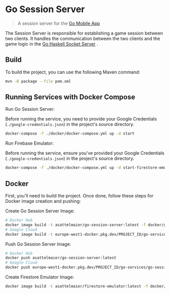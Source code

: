 # Go Session Server

> A session server for the [Go Mobile App](https://github.com/asattelmaier/go-mobile-app)

The Session Server is responsible for establishing a game session between two clients. It handles the communication
between the two clients and the game logic in the [Go Haskell Socket Server](https://github.com/asattelmaier/go-haskell)
.

## Build

To build the project, you can use the following Maven command:

```bash
mvn -B package --file pom.xml
```

## Running Services with Docker Compose

Run Go Session Server:

Before running the service, you need to provide your Google Credentials (`./google-credentials.json`) in the project's
source directory.

```bash
docker-compose -f ./docker/docker-compose.yml up -d start
```

Run Firebase Emulator:

Before running the service, ensure you've provided your Google Credentials (`./google-credentials.json`) in the
project's source directory.

```bash
docker-compose -f ./docker/docker-compose.yml up -d start-firestore-emulator
```

## Docker

First, you'll need to build the project. Once done, follow these steps for Docker image creation and pushing:

Create Go Session Server Image:

```bash
# Docker Hub
docker image build -t asattelmaier/go-session-server:latest -f docker/go-session-server/Dockerfile .
# Google Cloud
docker image build -t europe-west1-docker.pkg.dev/PROJECT_ID/go-services/go-session-server:latest -f docker/go-session-server/Dockerfile .
```

Push Go Session Server Image:

```bash
# Docker Hub
docker push asattelmaier/go-session-server:latest
# Google Cloud
docker push europe-west1-docker.pkg.dev/PROJECT_ID/go-services/go-session-server:latest
```

Create Firestore Emulator Image:

```bash
docker image build -t asattelmaier/firestore-emulator:latest -f docker/firestore-emulator/Dockerfile .
```
